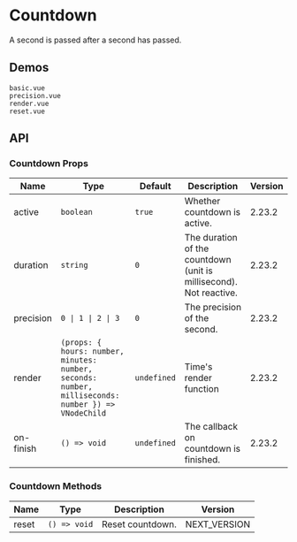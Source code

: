 # Countdown

A second is passed after a second has passed.

## Demos

```demo
basic.vue
precision.vue
render.vue
reset.vue
```

## API

### Countdown Props

| Name | Type | Default | Description | Version |
| --- | --- | --- | --- | --- |
| active | `boolean` | `true` | Whether countdown is active. | 2.23.2 |
| duration | `string` | `0` | The duration of the countdown (unit is millisecond). Not reactive. | 2.23.2 |
| precision | `0 \| 1 \| 2 \| 3` | `0` | The precision of the second. | 2.23.2 |
| render | `(props: { hours: number, minutes: number, seconds: number, milliseconds: number }) => VNodeChild` | `undefined` | Time's render function | 2.23.2 |
| on-finish | `() => void` | `undefined` | The callback on countdown is finished. | 2.23.2 |

### Countdown Methods

| Name  | Type         | Description      | Version      |
| ----- | ------------ | ---------------- | ------------ |
| reset | `() => void` | Reset countdown. | NEXT_VERSION |
